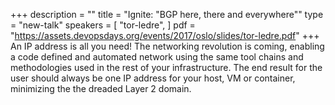 +++
description = ""
title = "Ignite: \"BGP here, there and everywhere\""
type = "new-talk"
speakers = [
        "tor-ledre",
]
pdf = "https://assets.devopsdays.org/events/2017/oslo/slides/tor-ledre.pdf"
+++
An IP address is all you need! The networking revolution is coming, enabling a code defined and automated network using the same tool chains and methodologies used in the rest of your infrastructure. The end result for the user should always be one IP address for your host, VM or container, minimizing the the dreaded Layer 2 domain.